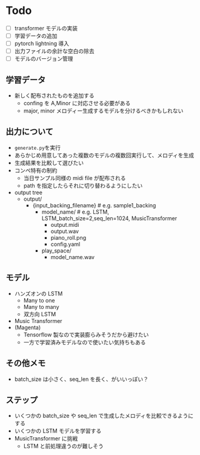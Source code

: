# Todo

- [ ] transformer モデルの実装
- [ ] 学習データの追加
- [ ] pytorch lightning 導入
- [ ] 出力ファイルの余計な空白の除去
- [ ] モデルのバージョン管理

## 学習データ

- 新しく配布されたものを追加する
  - confing を A,Minor に対応させる必要がある
  - major, minor メロディー生成するモデルを分けるべきかもしれない

## 出力について

- `generate.py`を実行
- あらかじめ用意してあった複数のモデルの複数回実行して、メロディを生成
- 生成結果を比較して選びたい
- コンペ特有の制約
  - 当日サンプル同様の midi file が配布される
  - path を指定したらそれに切り替わるようにしたい
- output tree
  - output/
    - {input_backing_filename} # e.g. sample1_backing
      - model_name/ # e.g. LSTM, LSTM_batch_size=2,seq_len=1024,
        MusicTransformer
        - output.midi
        - output.wav
        - piano_roll.png
        - config.yaml
      - play_space/
        - model_name.wav

## モデル

- ハンズオンの LSTM
  - Many to one
  - Many to many
  - 双方向 LSTM
- Music Transformer
- (Magenta)
  - Tensorflow 製なので実装膨らみそうだから避けたい
  - 一方で学習済みモデルなので使いたい気持ちもある

## その他メモ

- batch_size は小さく、seq_len を長く、がいいっぽい？

## ステップ

- いくつかの batch_size や seq_len で生成したメロディを比較できるようにする
- いくつかの LSTM モデルを学習する
- MusicTransformer に挑戦
  - LSTM と前処理違うのが難しそう

